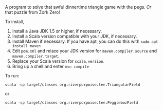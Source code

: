 A program to solve that awful dinnertime triangle game with the pegs. _Or_ that puzzle from Zork Zero! 

To install,

1. Install a Java JDK 1.5 or higher, if necessary.
1. Install a Scala version compatible with your JDK, if necessary.
1. Install Maven if necessary. If you have apt, you can do this with `sudo apt install maven`
1. Edit `pom.xml` and relace your JDK version for  `maven.compiler.source` and `maven.compiler.target`.
1. Replace your Scala version for `scala.version`.
1. Bring up a shell and enter `mvn compile`

To run:
```
scala -cp target/classes org.riverporpoise.tee.TriangularField
```

or
```
scala -cp target/classes org.riverporpoise.tee.PegglebozField
```